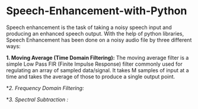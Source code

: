 # Speech-Enhancement-with-Python
Speech enhancement is the task of taking a noisy speech input and producing an enhanced speech output. With the help of python libraries, Speech Enhancement has been done on a noisy audio file by three different ways: 

**1. Moving Average (Time Domain Filtering):** The moving average filter is a simple Low Pass FIR (Finite Impulse Response) filter commonly used for regulating an array of sampled data/signal. It takes M samples of input at a time and takes the average of those to produce a single output point.

**2. Frequency Domain Filtering:*

**3. Spectral Subtraction :*
